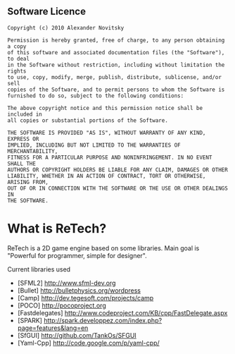 Software Licence
----------------
                                                                                  
    Copyright (c) 2010 Alexander Novitsky                                             
                                                                                  
    Permission is hereby granted, free of charge, to any person obtaining a copy  
    of this software and associated documentation files (the "Software"), to deal 
    in the Software without restriction, including without limitation the rights  
    to use, copy, modify, merge, publish, distribute, sublicense, and/or sell     
    copies of the Software, and to permit persons to whom the Software is         
    furnished to do so, subject to the following conditions:                      
                                                                                  
    The above copyright notice and this permission notice shall be included in    
    all copies or substantial portions of the Software.                           
                                                                                  
    THE SOFTWARE IS PROVIDED "AS IS", WITHOUT WARRANTY OF ANY KIND, EXPRESS OR    
    IMPLIED, INCLUDING BUT NOT LIMITED TO THE WARRANTIES OF MERCHANTABILITY,      
    FITNESS FOR A PARTICULAR PURPOSE AND NONINFRINGEMENT. IN NO EVENT SHALL THE   
    AUTHORS OR COPYRIGHT HOLDERS BE LIABLE FOR ANY CLAIM, DAMAGES OR OTHER        
    LIABILITY, WHETHER IN AN ACTION OF CONTRACT, TORT OR OTHERWISE, ARISING FROM, 
    OUT OF OR IN CONNECTION WITH THE SOFTWARE OR THE USE OR OTHER DEALINGS IN     
    THE SOFTWARE.

What is ReTech?
================

ReTech is a 2D game engine based on some libraries.
Main goal is "Powerful for programmer, simple for designer".

Current libraries used

* [SFML2] http://www.sfml-dev.org
* [Bullet] http://bulletphysics.org/wordpress
* [Camp] http://dev.tegesoft.com/projects/camp
* [POCO] http://pocoproject.org
* [Fastdelegates] http://www.codeproject.com/KB/cpp/FastDelegate.aspx
* [SPARK] http://spark.developpez.com/index.php?page=features&lang=en
* [SfGUI] http://github.com/TankOs/SFGUI
* [Yaml-Cpp] http://code.google.com/p/yaml-cpp/